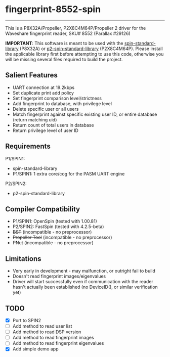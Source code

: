 # fingerprint-8552-spin 
-----------------------

This is a P8X32A/Propeller, P2X8C4M64P/Propeller 2 driver for the Waveshare fingerprint reader, SKU# 8552 (Parallax #29126)

**IMPORTANT**: This software is meant to be used with the [spin-standard-library](https://github.com/avsa242/spin-standard-library) (P8X32A) or [p2-spin-standard-library](https://github.com/avsa242/p2-spin-standard-library) (P2X8C4M64P). Please install the applicable library first before attempting to use this code, otherwise you will be missing several files required to build the project.

## Salient Features

* UART connection at 19.2kbps
* Set duplicate print add policy
* Set fingerprint comparison level/strictness
* Add fingerprint to database, with privilege level
* Delete specific user or all users
* Match fingerprint against specific existing user ID, or entire database (return matching uid)
* Return count of total users in database
* Return privilege level of user ID

## Requirements

P1/SPIN1:
* spin-standard-library
* P1/SPIN1: 1 extra core/cog for the PASM UART engine

P2/SPIN2:
* p2-spin-standard-library

## Compiler Compatibility

* P1/SPIN1: OpenSpin (tested with 1.00.81)
* P2/SPIN2: FastSpin (tested with 4.2.5-beta)
* ~~BST~~ (incompatible - no preprocessor)
* ~~Propeller Tool~~ (incompatible - no preprocessor)
* ~~PNut~~ (incompatible - no preprocessor)

## Limitations

* Very early in development - may malfunction, or outright fail to build
* Doesn't read fingerprint images/eigenvalues
* Driver will start successfully even if communication with the reader hasn't actually been established (no DeviceID(), or similar verification yet)

## TODO

- [x] Port to SPIN2
- [ ] Add method to read user list
- [ ] Add method to read DSP version
- [ ] Add method to read fingerprint images
- [ ] Add method to read fingerprint eigenvalues
- [x] Add simple demo app
